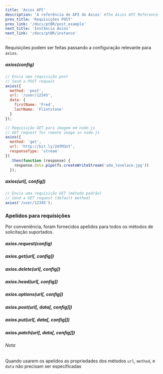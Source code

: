 ```yaml
---
title: 'Axios API'
description: 'A referência de API do Axios' #The Axios API Reference
prev_title: 'Requisições POST'
prev_link: '/docs/ptBR/post_example'
next_title: 'Instância Axios'
next_link: '/docs/ptBR/instance'
---
```

Requisições podem ser feitas passando a configuração relevante para `axios`.
<!--Requests can be made by passing the relevant config to `axios`.-->

##### axios(config)

```js
// Envia uma requisição post
// Send a POST request
axios({
  method: 'post',
  url: '/user/12345',
  data: {
    firstName: 'Fred',
    lastName: 'Flintstone'
  }
});
```

```js
// Requisição GET para imagem em node.js
// GET request for remote image in node.js
axios({
  method: 'get',
  url: 'http://bit.ly/2mTM3nY',
  responseType: 'stream'
})
  .then(function (response) {
    response.data.pipe(fs.createWriteStream('ada_lovelace.jpg'))
  });
```

##### axios(url[, config])

```js
// Envia uma requisição GET (método padrão)
// Send a GET request (default method)
axios('/user/12345');
```

### Apelidos para requisições

Por conveniência, foram fornecidos apelidos para todos os métodos de solicitação suportados.
<!--For convenience aliases have been provided for all supported request methods.-->

##### axios.request(config)
##### axios.get(url[, config])
##### axios.delete(url[, config])
##### axios.head(url[, config])
##### axios.options(url[, config])
##### axios.post(url[, data[, config]])
##### axios.put(url[, data[, config]])
##### axios.patch(url[, data[, config]])

###### Nota
Quando usarem os apelidos as propriedades dos métodos `url`, `method`, e `data` não precisam ser especificadas
<!--When using the alias methods `url`, `method`, and `data` properties don't need to be specified in config.-->
